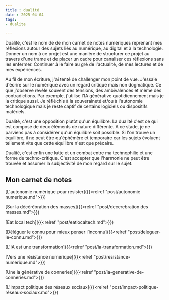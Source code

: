 ```yaml
---
title : dualité
date : 2025-04-04
tags: 
- dualite

---
```


Dualité, c'est le nom de de mon carnet de notes numériques reprenant mes réflexions autour des sujets liés au numérique, au digital et à la technologie.  Donner un nom à ce projet est une manière de structurer ce projet au travers d'une trame et de placer un cadre pour canaliser ces réflexions sans les enfermer. Continuer à le faire au gré de l'actualité, de mes lectures et de mes expériences. 

Au fil de mon écriture, j'ai tenté de challenger mon point de vue. J'essaie d'écrire sur le numérique avec un regard critique mais non dogmatique. Ce que j'observe révèle souvent des tensions, des ambivalences et même des contradictions. Par exemple, j'utilise l'IA générative quotidiennement mais je la critique aussi. Je réfléchis à la souveraineté et/ou à l'autonomie technologique mais je reste captif de certains logiciels ou dispositifs matériels. 

Dualité, c'est une opposition plutôt qu'un équilibre. La dualité c'est ce qui est composé de deux éléments de nature différente. A ce stade, je ne parviens pas à considérer qu'un équilibre soit possible. Si l'on trouve un équilibre, il ne peut être qu'éphémère et temporaire car les sujets évoluent tellement vite que cette équilibre n'est que précaire. 

Dualité, c'est enfin une lutte et un combat entre ma technophilie et une forme de techno-critique. C'est accepter que l'harmonie ne peut être trouvée et assumer la subjectivité de mon regard sur le sujet.

## Mon carnet de notes

[L'autonomie numérique pour résister]({{<relref "post/autonomie numerique.md">}})  

[Sur la décérébration des masses]({{<relref "post/decerebration des masses.md">}})  

[Eat local tech]({{<relref "post/eatlocaltech.md">}})  

[Déléguer le connu pour mieux penser l’inconnu]({{<relref "post/deleguer-le-connu.md">}}) 

[L'IA est une transformation]({{<relref "post/ia-transformation.md">}}) 

[Vers une résistance numérique]({{<relref "post/resistance-numerique.md">}}) 

[Une ia générative de conneries]({{<relref "post/ia-generative-de-conneries.md">}}) 

[L'impact politique des réseaux sociaux]({{<relref "post/impact-politique-réseaux-sociaux.md">}})
